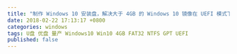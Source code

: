 ```yaml
---
title: "制作 Windows 10 安装盘，解决大于 4GB 的 Windows 10 镜像在 UEFI 模式下的安装问题"
date: 2018-02-22 17:13:17 +0800
categories: windows
tags: U盘 优盘 量产 Windows10 Win10 4GB FAT32 NTFS GPT UEFI
published: false
---
```


